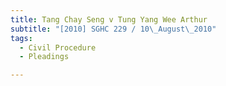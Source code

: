 ```yaml
---
title: Tang Chay Seng v Tung Yang Wee Arthur
subtitle: "[2010] SGHC 229 / 10\_August\_2010"
tags:
  - Civil Procedure
  - Pleadings

---
```


